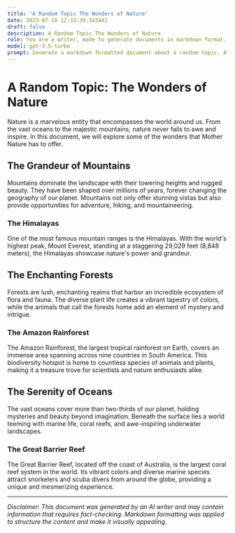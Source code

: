 ```yaml
---
title: 'A Random Topic The Wonders of Nature'
date: 2023-07-18 12:33:39.343441
draft: false
description: A Random Topic The Wonders of Nature
role: You are a writer, made to generate documents in markdown format. It is very important that all of the documents you generate are in valid markdown format.
model: gpt-3.5-turbo
prompt: Generate a markdown formatted document about a random topic. At the bottom, include a disclaimer explaining that the document was generated by you. The first line of the document should be the title. Make sure that the entire document is in proper markdown format, using a mix of various tags to make the document visually appealing.
---
```


# A Random Topic: The Wonders of Nature

Nature is a marvelous entity that encompasses the world around us. From the vast oceans to the majestic mountains, nature never fails to awe and inspire. In this document, we will explore some of the wonders that Mother Nature has to offer.

## The Grandeur of Mountains

Mountains dominate the landscape with their towering heights and rugged beauty. They have been shaped over millions of years, forever changing the geography of our planet. Mountains not only offer stunning vistas but also provide opportunities for adventure, hiking, and mountaineering.

### The Himalayas

One of the most famous mountain ranges is the Himalayas. With the world's highest peak, Mount Everest, standing at a staggering 29,029 feet (8,848 meters), the Himalayas showcase nature's power and grandeur.

## The Enchanting Forests

Forests are lush, enchanting realms that harbor an incredible ecosystem of flora and fauna. The diverse plant life creates a vibrant tapestry of colors, while the animals that call the forests home add an element of mystery and intrigue.

### The Amazon Rainforest

The Amazon Rainforest, the largest tropical rainforest on Earth, covers an immense area spanning across nine countries in South America. This biodiversity hotspot is home to countless species of animals and plants, making it a treasure trove for scientists and nature enthusiasts alike.

## The Serenity of Oceans

The vast oceans cover more than two-thirds of our planet, holding mysteries and beauty beyond imagination. Beneath the surface lies a world teeming with marine life, coral reefs, and awe-inspiring underwater landscapes.

### The Great Barrier Reef

The Great Barrier Reef, located off the coast of Australia, is the largest coral reef system in the world. Its vibrant colors and diverse marine species attract snorkelers and scuba divers from around the globe, providing a unique and mesmerizing experience.

---

*Disclaimer: This document was generated by an AI writer and may contain information that requires fact-checking. Markdown formatting was applied to structure the content and make it visually appealing.*